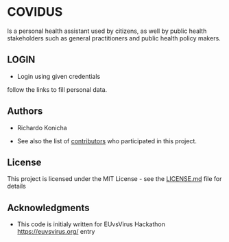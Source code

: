 # COVIDUS
Is a personal health assistant used by citizens, as well by public health stakeholders such as general practitioners and public health policy makers. 

## LOGIN

* Login using given credentials

follow the links to fill personal data.


## Authors

* Richardo Konicha 

* See also the list of  [contributors](https://github.com/konichar/covidus/blob/master/contributors) who participated in this project.


## License

This project is licensed under the MIT License - see the [LICENSE.md](LICENSE.md) file for details

## Acknowledgments

* This code is initialy written for EUvsVirus Hackathon https://euvsvirus.org/ entry

